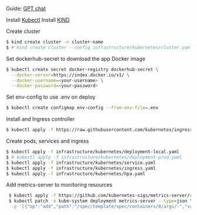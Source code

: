 Guide: [GPT chat](https://chatgpt.com/share/66f9bacc-a798-800b-ad31-fc2bb0a6fe4b)

Install [Kubectl](https://kubernetes.io/docs/tasks/tools/)
Install [KIND](https://kind.sigs.k8s.io/docs/user/quick-start/)

Create cluster

```bash
$ kind create cluster -n cluster-name
$ # kind create cluster --config infrastructure/kubernetes/cluster.yaml
```

Set dockerhub-secret to download the app Docker image

```bash
$ kubectl create secret docker-registry dockerhub-secret \
  --docker-server=https://index.docker.io/v1/ \
  --docker-username=<your-username> \
  --docker-password=<your-password>
```

Set env-config to use .env on deploy

```bash
$ kubectl create configmap env-config --from-env-file=.env
```

Install and Ingress controller

```bash
$ kubectl apply -f https://raw.githubusercontent.com/kubernetes/ingress-nginx/main/deploy/static/provider/kind/deploy.yaml
```

Create pods, services and ingress

```bash
$ kubectl apply -f infrastructure/kubernetes/deployment-local.yaml
$ # kubectl apply -f infrastructure/kubernetes/deployment-prod.yaml
$ kubectl apply -f infrastructure/kubernetes/service.yaml
$ kubectl apply -f infrastructure/kubernetes/ingress.yaml
$ kubectl apply -f infrastructure/kubernetes/hpa.yaml
```

Add metrics-server to monitoring resources
```bash
 $ kubectl apply -f https://github.com/kubernetes-sigs/metrics-server/releases/download/v0.5.0/components.yaml
 $ kubectl patch -n kube-system deployment metrics-server --type=json \
  -p '[{"op":"add","path":"/spec/template/spec/containers/0/args/-","value":"--kubelet-insecure-tls"}]'
```